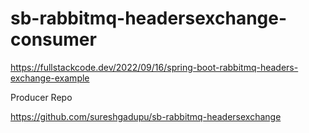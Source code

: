 # sb-rabbitmq-headersexchange-consumer

https://fullstackcode.dev/2022/09/16/spring-boot-rabbitmq-headers-exchange-example

Producer Repo

https://github.com/sureshgadupu/sb-rabbitmq-headersexchange
